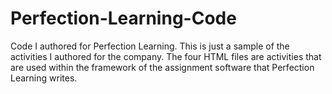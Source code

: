 # Perfection-Learning-Code
Code I authored for Perfection Learning. This is just a sample of the activities I authored for the company. The four HTML files are activities that are used within the framework of the assignment software that Perfection Learning writes.

